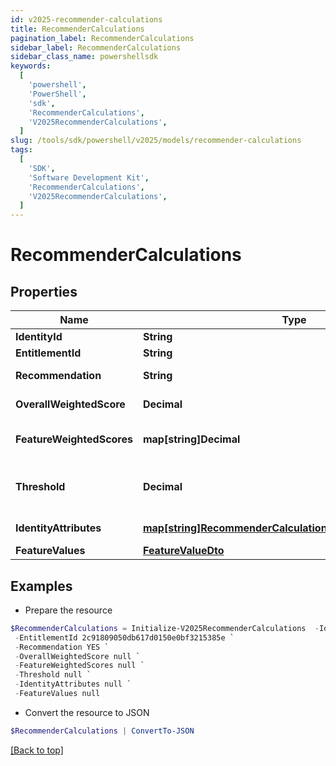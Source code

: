 ```yaml
---
id: v2025-recommender-calculations
title: RecommenderCalculations
pagination_label: RecommenderCalculations
sidebar_label: RecommenderCalculations
sidebar_class_name: powershellsdk
keywords:
  [
    'powershell',
    'PowerShell',
    'sdk',
    'RecommenderCalculations',
    'V2025RecommenderCalculations',
  ]
slug: /tools/sdk/powershell/v2025/models/recommender-calculations
tags:
  [
    'SDK',
    'Software Development Kit',
    'RecommenderCalculations',
    'V2025RecommenderCalculations',
  ]
---
```


# RecommenderCalculations

## Properties

| Name | Type | Description | Notes |
| --- | --- | --- | --- |
| **IdentityId** | **String** | The ID of the identity | [optional] |
| **EntitlementId** | **String** | The entitlement ID | [optional] |
| **Recommendation** | **String** | The actual recommendation | [optional] |
| **OverallWeightedScore** | **Decimal** | The overall weighted score | [optional] |
| **FeatureWeightedScores** | **map[string]Decimal** | The weighted score of each individual feature | [optional] |
| **Threshold** | **Decimal** | The configured value against which the overallWeightedScore is compared | [optional] |
| **IdentityAttributes** | [**map[string]RecommenderCalculationsIdentityAttributesValue**](recommender-calculations-identity-attributes-value) | The values for your configured features | [optional] |
| **FeatureValues** | [**FeatureValueDto**](feature-value-dto) |  | [optional] |

## Examples

- Prepare the resource

```powershell
$RecommenderCalculations = Initialize-V2025RecommenderCalculations  -IdentityId 2c91808457d8f3ab0157e3e62cb4213c `
 -EntitlementId 2c91809050db617d0150e0bf3215385e `
 -Recommendation YES `
 -OverallWeightedScore null `
 -FeatureWeightedScores null `
 -Threshold null `
 -IdentityAttributes null `
 -FeatureValues null
```

- Convert the resource to JSON

```powershell
$RecommenderCalculations | ConvertTo-JSON
```

[[Back to top]](#)

